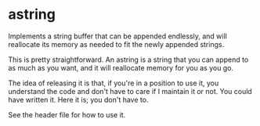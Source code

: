 # astring
Implements a string buffer that can be appended endlessly, and will reallocate its
memory as needed to fit the newly appended strings.

This is pretty straightforward. An astring is a string that you can append to as
much as you want, and it will reallocate memory for you as you go.

The idea of releasing it is that, if you're in a position to use it, you understand
the code and don't have to care if I maintain it or not. You could have written it.
Here it is; you don't have to.

See the header file for how to use it.

